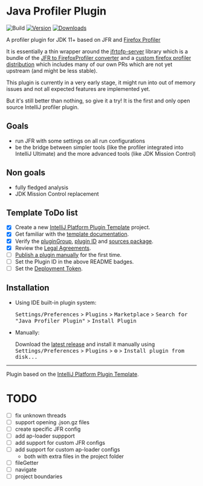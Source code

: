 # Java Profiler Plugin

![Build](https://github.com/parttimenerd/intellij-profiler-plugin/workflows/Build/badge.svg)
[![Version](https://img.shields.io/jetbrains/plugin/v/PLUGIN_ID.svg)](https://plugins.jetbrains.com/plugin/PLUGIN_ID)
[![Downloads](https://img.shields.io/jetbrains/plugin/d/PLUGIN_ID.svg)](https://plugins.jetbrains.com/plugin/PLUGIN_ID)

<!-- Plugin description -->

A profiler plugin for JDK 11+ based on JFR and [Firefox Profiler](https://github.com/firefox-devtools/profiler)

It is essentially a thin wrapper around the [jfrtofp-server](https://github.com/parttimenerd/jfrtofp-server) library
which is a bundle of the [JFR to FirefoxProfiler converter](https://github.com/parttimenerd/jfrtofp) and a
[custom firefox profiler distribution](https://github.com/parttimenerd/firefox-profiler/tree/merged)
which includes many of our own PRs which are not yet upstream (and might be less stable).

This plugin is currently in a very early stage, it might run into out of memory issues and not all expected
features are implemented yet.

But it's still better than nothing, so give it a try! It is the first and only open source IntelliJ profiler plugin.

<!-- Plugin description end -->

## Goals
- run JFR with some settings on all run configurations
- be the bridge between simpler tools (like the profiler integrated into IntelliJ Ultimate) and the more advanced
  tools (like JDK Mission Control)

## Non goals
- fully fledged analysis
- JDK Mission Control replacement

## Template ToDo list
- [x] Create a new [IntelliJ Platform Plugin Template][template] project.
- [x] Get familiar with the [template documentation][template].
- [x] Verify the [pluginGroup](/gradle.properties), [plugin ID](/src/main/resources/META-INF/plugin.xml) and [sources package](/src/main/kotlin).
- [x] Review the [Legal Agreements](https://plugins.jetbrains.com/docs/marketplace/legal-agreements.html).
- [ ] [Publish a plugin manually](https://plugins.jetbrains.com/docs/intellij/publishing-plugin.html?from=IJPluginTemplate) for the first time.
- [ ] Set the Plugin ID in the above README badges.
- [ ] Set the [Deployment Token](https://plugins.jetbrains.com/docs/marketplace/plugin-upload.html).

## Installation

- Using IDE built-in plugin system:

  <kbd>Settings/Preferences</kbd> > <kbd>Plugins</kbd> > <kbd>Marketplace</kbd> > <kbd>Search for "Java Profiler Plugin"</kbd> >
  <kbd>Install Plugin</kbd>

- Manually:

  Download the [latest release](https://github.com/parttimenerd/intellij-profiler-plugin/releases/download/latest/Java.Profiler.Plugin-all.jar) and install it manually using
  <kbd>Settings/Preferences</kbd> > <kbd>Plugins</kbd> > <kbd>⚙️</kbd> > <kbd>Install plugin from disk...</kbd>


---
Plugin based on the [IntelliJ Platform Plugin Template][template].

[template]: https://github.com/JetBrains/intellij-platform-plugin-template


TODO
====
- [ ] fix unknown threads
- [ ] support opening .json.gz files
- [ ] create specific JFR config
- [ ] add ap-loader suppport
- [ ] add support for custom JFR configs
- [ ] add support for custom ap-loader configs
  - both with extra files in the project folder
- [ ] fileGetter
- [ ] navigate
- [ ] project boundaries